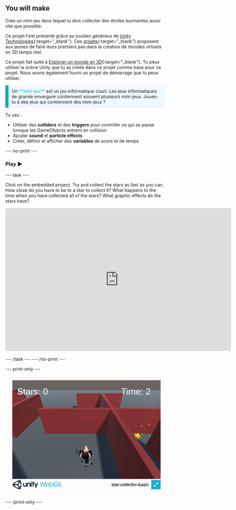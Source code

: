 ## You will make

Crée un mini-jeu dans lequel tu dois collecter des étoiles tournantes aussi vite que possible.

Ce projet t'est présenté grâce au soutien généreux de [Unity Technologies](https://unity.com/){:target="_blank"}.  Ces [projets](https://projects.raspberrypi.org/en/pathways/unity-intro){:target="_blank"} proposent aux jeunes de faire leurs premiers pas dans la création de mondes virtuels en 3D temps réel.

Ce projet fait suite à [Explorer un monde en 3D](https://projects.raspberrypi.org/en/projects/explore-a-3d-world){:target="_blank"}. Tu peux utiliser la scène Unity que tu as créée dans ce projet comme base pour ce projet. Nous avons également fourni un projet de démarrage que tu peux utiliser.

<p style="border-left: solid; border-width:10px; border-color: #0faeb0; background-color: aliceblue; padding: 10px;">
Un <span style="color: #0faeb0">**mini-jeu**</span> est un jeu informatique court. Les jeux informatiques de grande envergure contiennent souvent plusieurs mini-jeux. Joues-tu à des jeux qui contiennent des mini-jeux ?
</p>

Tu vas :

+ Utiliser des **colliders** et des **triggers** pour contrôler ce qui se passe lorsque les GameObjects entrent en collision
+ Ajouter **sound** et **particle effects**
+ Créer, définir et afficher des **variables** de score et de temps

--- no-print ---

### Play ▶️

--- task ---

Click on the embedded project. Try and collect the stars as fast as you can. How close do you have to be to a star to collect it? What happens to the time when you have collected all of the stars? What graphic effects do the stars have?
<iframe allowtransparency="true" width="710" height="450" src="https://star-collector-basic.rpfilt.repl.co" frameborder="0"></iframe>


--- /task --- --- /no-print ---

--- print-only ---

![Star collector game running in a browser.](images/star-collector-webgl.png)

--- /print-only ---
